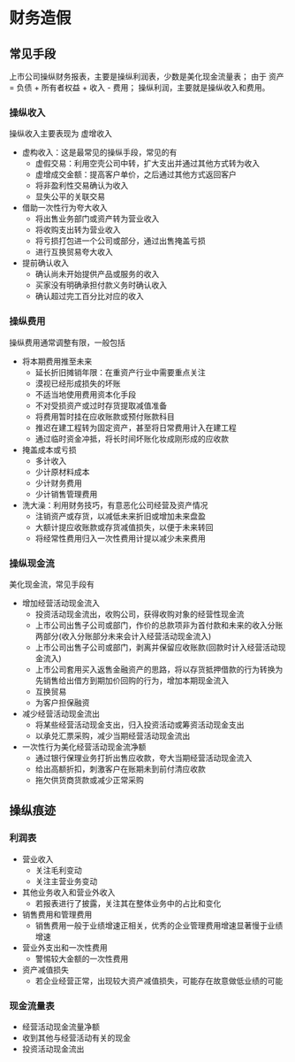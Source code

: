 # 财务造假

## 常见手段

上市公司操纵财务报表，主要是操纵利润表，少数是美化现金流量表；
由于 资产 = 负债 + 所有者权益 + 收入 - 费用；
操纵利润，主要就是操纵收入和费用。

### 操纵收入

操纵收入主要表现为 虚增收入

- 虚构收入：这是最常见的操纵手段，常见的有
  - 虚假交易：利用空壳公司中转，扩大支出并通过其他方式转为收入
  - 虚增成交金额：提高客户单价，之后通过其他方式返回客户
  - 将非盈利性交易确认为收入
  - 显失公平的关联交易
- 借助一次性行为夸大收入
  - 将出售业务部门或资产转为营业收入
  - 将收购支出转为营业收入
  - 将亏损打包进一个公司或部分，通过出售掩盖亏损
  - 进行互换贸易夸大收入
- 提前确认收入
  - 确认尚未开始提供产品或服务的收入
  - 买家没有明确承担付款义务时确认收入
  - 确认超过完工百分比对应的收入

### 操纵费用

操纵费用通常调整有限，一般包括

- 将本期费用推至未来
  - 延长折旧摊销年限：在重资产行业中需要重点关注
  - 漠视已经形成损失的坏账
  - 不适当地使用费用资本化手段
  - 不对受损资产或过时存货提取减值准备
  - 将费用暂时挂在应收账款或预付账款科目
  - 推迟在建工程转为固定资产，甚至将日常费用计入在建工程
  - 通过临时资金冲抵，将长时间坏账化妆成刚形成的应收款
- 掩盖成本或亏损
  - 多计收入
  - 少计原材料成本
  - 少计财务费用
  - 少计销售管理费用
- 洗大澡：利用财务技巧，有意恶化公司经营及资产情况
  - 注销资产或存货，以减低未来折旧或增加未来盘盈
  - 大额计提应收账款或存货减值损失，以便于未来转回
  - 将经常性费用归入一次性费用计提以减少未来费用

### 操纵现金流

美化现金流，常见手段有

- 增加经营活动现金流入
  - 投资活动现金流出，收购公司，获得收购对象的经营性现金流
  - 上市公司出售子公司或部门，作价的总款项非为首付款和未来的收入分账两部分(收入分账部分未来会计入经营活动现金流入)
  - 上市公司出售子公司或部门，剥离并保留应收账款(回款时计入经营活动现金流入)
  - 上市公司套用买入返售金融资产的思路，将以存货抵押借款的行为转换为先销售给出借方到期加价回购的行为，增加本期现金流入
  - 互换贸易
  - 为客户担保融资
- 减少经营活动现金流出
  - 将某些经营活动现金支出，归入投资活动或筹资活动现金支出
  - 以承兑汇票采购，减少当期经营活动现金流出
- 一次性行为美化经营活动现金流净额
  - 通过银行保理业务打折出售应收款，夸大当期经营活动现金流入
  - 给出高额折扣，刺激客户在账期未到前付清应收款
  - 拖欠供货商货款或减少正常采购

## 操纵痕迹

### 利润表

- 营业收入
  - 关注毛利变动
  - 关注主营业务变动
- 其他业务收入和营业外收入
  - 若报表进行了披露，关注其在整体业务中的占比和变化
- 销售费用和管理费用
  - 销售费用一般于业绩增速正相关，优秀的企业管理费用增速显著慢于业绩增速
- 营业外支出和一次性费用
  - 警惕较大金额的一次性费用
- 资产减值损失
  - 若企业经营正常，出现较大资产减值损失，可能存在故意做低业绩的可能

### 现金流量表

- 经营活动现金流量净额
- 收到其他与经营活动有关的现金
- 投资活动现金流出
